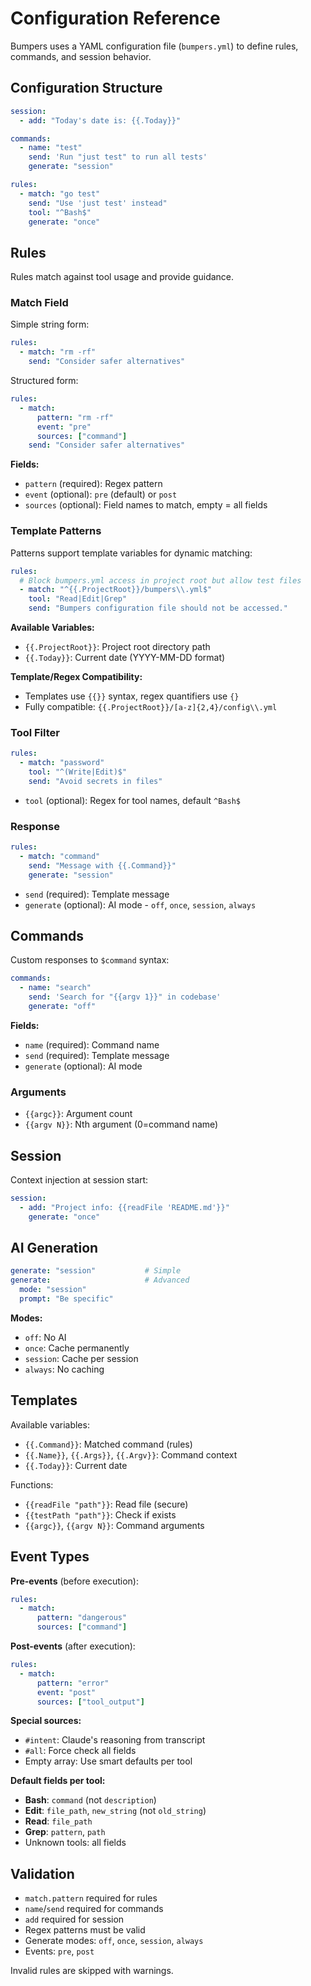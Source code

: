 # Configuration Reference

Bumpers uses a YAML configuration file (`bumpers.yml`) to define rules, commands, and session behavior.

## Configuration Structure

```yaml
session:
  - add: "Today's date is: {{.Today}}"

commands:
  - name: "test"
    send: 'Run "just test" to run all tests'
    generate: "session"

rules:
  - match: "go test"
    send: "Use 'just test' instead"
    tool: "^Bash$"
    generate: "once"
```

## Rules

Rules match against tool usage and provide guidance.

### Match Field

Simple string form:
```yaml
rules:
  - match: "rm -rf"
    send: "Consider safer alternatives"
```

Structured form:
```yaml
rules:
  - match:
      pattern: "rm -rf"
      event: "pre"
      sources: ["command"]
    send: "Consider safer alternatives"
```

**Fields:**
- `pattern` (required): Regex pattern
- `event` (optional): `pre` (default) or `post`
- `sources` (optional): Field names to match, empty = all fields

### Template Patterns

Patterns support template variables for dynamic matching:

```yaml
rules:
  # Block bumpers.yml access in project root but allow test files
  - match: "^{{.ProjectRoot}}/bumpers\\.yml$"
    tool: "Read|Edit|Grep"
    send: "Bumpers configuration file should not be accessed."
```

**Available Variables:**
- `{{.ProjectRoot}}`: Project root directory path
- `{{.Today}}`: Current date (YYYY-MM-DD format)

**Template/Regex Compatibility:**
- Templates use `{{}}` syntax, regex quantifiers use `{}`
- Fully compatible: `{{.ProjectRoot}}/[a-z]{2,4}/config\\.yml`

### Tool Filter

```yaml
rules:
  - match: "password"
    tool: "^(Write|Edit)$"
    send: "Avoid secrets in files"
```

- `tool` (optional): Regex for tool names, default `^Bash$`

### Response

```yaml
rules:
  - match: "command"
    send: "Message with {{.Command}}"
    generate: "session"
```

- `send` (required): Template message
- `generate` (optional): AI mode - `off`, `once`, `session`, `always`

## Commands

Custom responses to `$command` syntax:

```yaml
commands:
  - name: "search"
    send: 'Search for "{{argv 1}}" in codebase'
    generate: "off"
```

**Fields:**
- `name` (required): Command name
- `send` (required): Template message
- `generate` (optional): AI mode

### Arguments
- `{{argc}}`: Argument count
- `{{argv N}}`: Nth argument (0=command name)

## Session

Context injection at session start:

```yaml
session:
  - add: "Project info: {{readFile 'README.md'}}"
    generate: "once"
```

## AI Generation

```yaml
generate: "session"           # Simple
generate:                     # Advanced
  mode: "session"
  prompt: "Be specific"
```

**Modes:**
- `off`: No AI
- `once`: Cache permanently  
- `session`: Cache per session
- `always`: No caching

## Templates

Available variables:
- `{{.Command}}`: Matched command (rules)
- `{{.Name}}`, `{{.Args}}`, `{{.Argv}}`: Command context
- `{{.Today}}`: Current date

Functions:
- `{{readFile "path"}}`: Read file (secure)
- `{{testPath "path"}}`: Check if exists
- `{{argc}}`, `{{argv N}}`: Command arguments

## Event Types

**Pre-events** (before execution):
```yaml
rules:
  - match:
      pattern: "dangerous"
      sources: ["command"]
```

**Post-events** (after execution):
```yaml
rules:
  - match:
      pattern: "error"
      event: "post"
      sources: ["tool_output"]
```

**Special sources:**
- `#intent`: Claude's reasoning from transcript  
- `#all`: Force check all fields
- Empty array: Use smart defaults per tool

**Default fields per tool:**
- **Bash**: `command` (not `description`)
- **Edit**: `file_path`, `new_string` (not `old_string`)
- **Read**: `file_path`
- **Grep**: `pattern`, `path`
- Unknown tools: all fields

## Validation

- `match.pattern` required for rules
- `name`/`send` required for commands  
- `add` required for session
- Regex patterns must be valid
- Generate modes: `off`, `once`, `session`, `always`
- Events: `pre`, `post`

Invalid rules are skipped with warnings.